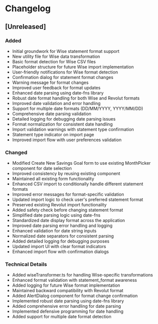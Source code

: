 
# Changelog

## [Unreleased]

### Added
- Initial groundwork for Wise statement format support
- New utility file for Wise data transformation
- Basic format detection for Wise CSV files
- Placeholder structure for future Wise import implementation
- User-friendly notifications for Wise format detection
- Confirmation dialog for statement format changes
- Warning message for format changes
- Improved user feedback for format updates
- Enhanced date parsing using date-fns library
- Robust date format handling for both Wise and Revolut formats
- Improved date validation and error handling
- Support for multiple date formats (DD/MM/YYYY, YYYY/MM/DD)
- Comprehensive date parsing validation
- Detailed logging for debugging date parsing issues
- Format normalization for consistent date handling
- Import validation warnings with statement type confirmation
- Statement type indicator on import page
- Improved import flow with user preferences validation

### Changed
- Modified Create New Savings Goal form to use existing MonthPicker component for date selection
- Improved consistency by reusing existing component
- Maintained all existing form functionality
- Enhanced CSV import to conditionally handle different statement formats
- Improved error messages for format-specific validation
- Updated import logic to check user's preferred statement format
- Preserved existing Revolut import functionality
- Added safety check before changing statement format
- Simplified date parsing logic using date-fns
- Standardized date display format across the application
- Improved date parsing error handling and logging
- Enhanced validation for date string inputs
- Normalized date separators for consistent parsing
- Added detailed logging for debugging purposes
- Updated import UI with clear format indicators
- Enhanced import flow with confirmation dialogs

### Technical Details
- Added wiseTransformer.ts for handling Wise-specific transformations
- Enhanced format validation with statement_format awareness
- Added logging for future Wise format implementation
- Maintained backward compatibility with Revolut format
- Added AlertDialog component for format change confirmation
- Implemented robust date parsing using date-fns library
- Added comprehensive error handling for date parsing
- Implemented defensive programming for date handling
- Added support for multiple date format detection

